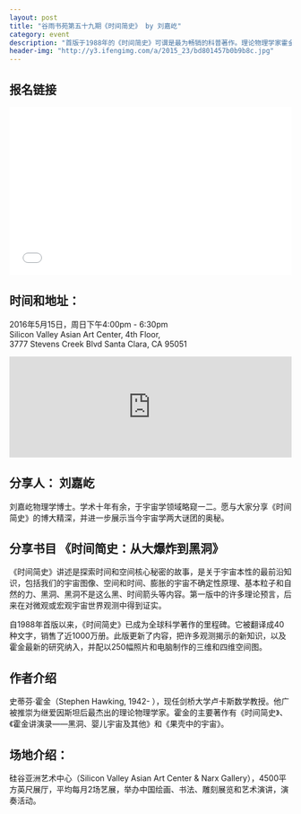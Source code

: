 ```yaml
---
layout: post
title: "谷雨书苑第五十九期《时间简史》 by 刘嘉屹"
category: event
description: "首版于1988年的《时间简史》可谓是最为畅销的科普著作。理论物理学家霍金教授以平实的语言为大家娓娓道来宇宙的演化历史与科学发展的历程。全文仅用一个物理公式深入浅出地讲述了现代物理学的理论脉络的发展，并揭示了目前理论物理的瓶颈与难题。"
header-img: "http://y3.ifengimg.com/a/2015_23/bd801457b0b9b8c.jpg"
---
```


## 报名链接
<div style="width:100%; text-align:left;" ><iframe  src="//eventbrite.com/tickets-external?eid=25304390112&ref=etckt" frameborder="0" height="300" width="100%" vspace="0" hspace="0" marginheight="5" marginwidth="5" scrolling="auto" allowtransparency="true"></iframe></div>

## 时间和地址：

2016年5月15日，周日下午4:00pm - 6:30pm  
Silicon Valley Asian Art Center, 4th Floor,  
3777 Stevens Creek Blvd Santa Clara, CA 95051


<iframe width="100%" height="180" frameborder="0" style="border:0"
src="https://www.google.com/maps/embed/v1/place?q=3777%20Stevens%20Creek%20Blvd%20Santa%20Clara%2C%20CA%2095054&key=AIzaSyBU8Fpde0IWAvSPYuvrpcjOHm_8scuCusk" allowfullscreen></iframe>

## 分享人： 刘嘉屹

刘嘉屹物理学博士。学术十年有余，于宇宙学领域略窥一二。愿与大家分享《时间简史》的博大精深，并进一步展示当今宇宙学两大谜团的奥秘。

## 分享书目 《时间简史：从大爆炸到黑洞》

《时间简史》讲述是探索时间和空间核心秘密的故事，是关于宇宙本性的最前沿知识，包括我们的宇宙图像、空间和时间、膨胀的宇宙不确定性原理、基本粒子和自然的力、黑洞、黑洞不是这么黑、时间箭头等内容。第一版中的许多理论预言，后来在对微观或宏观宇宙世界观测中得到证实。

自1988年首版以来，《时间简史》已成为全球科学著作的里程碑。它被翻译成40种文字，销售了近1000万册。此版更新了内容，把许多观测揭示的新知识，以及霍金最新的研究纳入，并配以250幅照片和电脑制作的三维和四维空间图。

## 作者介绍

史蒂芬·霍金（Stephen Hawking, 1942- ），现任剑桥大学卢卡斯数学教授。他广被推崇为继爱因斯坦后最杰出的理论物理学家。霍金的主要著作有《时间简史》、《霍金讲演录——黑洞、婴儿宇宙及其他》和《果壳中的宇宙》。

##  场地介绍：
硅谷亚洲艺术中心（Silicon Valley Asian Art Center & Narx Gallery），4500平方英尺展厅，平均每月2场艺展，举办中国绘画、书法、雕刻展览和艺术演讲，演奏活动。
